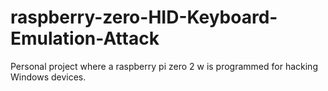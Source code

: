 # raspberry-zero-HID-Keyboard-Emulation-Attack
Personal project where a raspberry pi zero 2 w is programmed for hacking Windows devices.
